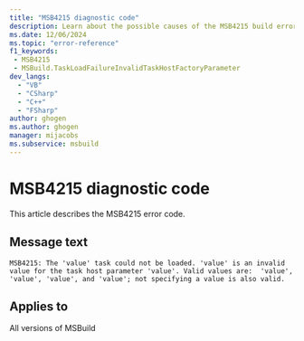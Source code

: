 ```yaml
---
title: "MSB4215 diagnostic code"
description: Learn about the possible causes of the MSB4215 build error, and get troubleshooting tips.
ms.date: 12/06/2024
ms.topic: "error-reference"
f1_keywords:
 - MSB4215
 - MSBuild.TaskLoadFailureInvalidTaskHostFactoryParameter
dev_langs:
  - "VB"
  - "CSharp"
  - "C++"
  - "FSharp"
author: ghogen
ms.author: ghogen
manager: mijacobs
ms.subservice: msbuild
---
```


# MSB4215 diagnostic code

<!-- :::ErrorDefinitionDescription::: -->
<!-- :::editable-content name="introDescription"::: -->
This article describes the MSB4215 error code.
<!-- :::editable-content-end::: -->

## Message text

`MSB4215: The 'value' task could not be loaded. 'value' is an invalid value for the task host parameter 'value'. Valid values are:  'value', 'value', 'value', and 'value'; not specifying a value is also valid.`

<!-- :::editable-content name="postOutputDescription"::: -->
<!--
{StrBegin="MSB4215: "}
-->
<!-- :::editable-content-end::: -->
<!-- :::ErrorDefinitionDescription-end::: -->

## Applies to

All versions of MSBuild
